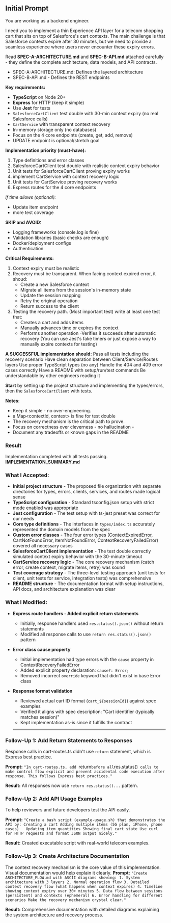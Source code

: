 ﻿


## Initial Prompt
You are working as a backend engineer. 

I need you to implement a thin Experience API layer for a telecom shopping cart that sits on top of Salesforce's cart contexts. The main challenge is that Salesforce contexts expire after 30 minutes, but we need to provide a seamless experience where users never encounter these expiry errors.

Read **SPEC-A-ARCHITECTURE.md** and **SPEC-B-API.md** attached carefully - they define the complete architecture, data models, and API contracts. 
- SPEC-A-ARCHITECTURE.md: Defines the layered architecture 
- SPEC-B-API.md - Defines the REST endpoints 

 **Key requirements:** 
- **TypeScript** on Node 20+ 
- **Express** for HTTP (keep it simple) 
- Use **Jest** for tests 
- `SalesforceCartClient` test double with 30-min context expiry (no real Salesforce calls) 
- `CartService` with transparent context recovery 
- In-memory storage only (no databases) 
- Focus on the 4 core endpoints (create, get, add, remove) 
- UPDATE endpoint is optional/stretch goal 

 **Implementation priority (must-have):**

 1. Type definitions and error classes 
 2. SalesforceCartClient test double with realistic context expiry behavior 
 3.  Unit tests for SalesforceCartClient proving expiry works 
 4.  implement CartService with context recovery logic 
 5.  Unit tests for CartService proving recovery works 
 6.  Express routes for the 4 core endpoints 

 *if time allows (optional):* 
- Update item endpoint 
- more test coverage 

 **SKIP and AVOID:** 
- Logging frameworks (console.log is fine) 
- Validation libraries (basic checks are enough)
-  Docker/deployment configs
-  Authentication 

 **Critical Requirements:**
 1. Context expiry must be realistic 
 2.  Recovery must be transparent. When facing context expired error, it shoud: 
	 - Create a new Salesforce context 
	 - Migrate all items from the session's in-memory state
	 - Update the session mapping
	 - Retry the original operation
	 -  Return success to the client 
 3.  Testing the recovery path. (Most important test) write at least one test that: 
	 - Creates a cart and adds items
	 - Manually advances time or expires the context
	 - Performs another operation 
	 -Verifies it succeeds after automatic recovery (You can use Jest's fake timers or just expose a way to manually expire contexts for testing) 

**A SUCCESSFUL implementation should:**
 Pass all tests including the recovery scenario 
 Have clean separation between Client/Service/Routes layers 
 Use proper TypeScript types (no any) 
 Handle the 404 and 409 error cases correctly 
 Have a README with setup/run/test commands 
 Be understandable by other engineers reading it 

**Start** by setting up the project structure and implementing the types/errors, then the `SalesforceCartClient` with tests. 

**Notes**: 
- Keep it simple - no over-engineering. 
- a Map<contextId, context> is fine for test double 
- The recovery mechanism is the critical path to prove. 
- Focus on correctness over cleverness - no hallucination -
- Document any tradeoffs or known gaps in the README

### Result
Implementation completed with all tests passing. **IMPLEMENTATION_SUMMARY.md**

### What I Accepted:

- **Initial project structure** - The proposed file organization with separate directories for types, errors, clients, services, and routes made logical sense
- **TypeScript configuration** - Standard tsconfig.json setup with strict mode enabled was appropriate
- **Jest configuration** - The test setup with ts-jest preset was correct for our needs
- **Core type definitions** - The interfaces in `types/index.ts` accurately represented the domain models from the spec
- **Custom error classes** - The four error types (ContextExpiredError, CartNotFoundError, ItemNotFoundError, ContextRecoveryFailedError) covered all necessary cases
- **SalesforceCartClient implementation** - The test double correctly simulated context expiry behavior with the 30-minute timeout
- **CartService recovery logic** - The core recovery mechanism (catch error, create context, migrate items, retry) was sound
- **Test coverage strategy** - The three-level testing approach (unit tests for client, unit tests for service, integration tests) was comprehensive
- **README structure** - The documentation format with setup instructions, API docs, and architecture explanation was clear

### What I Modified:

- **Express route handlers - Added explicit return statements**
  - Initially, response handlers used `res.status().json()` without return statements
  - Modified all response calls to use `return res.status().json()` pattern

- **Error class cause property**
  - Initial implementation had type errors with the `cause` property in ContextRecoveryFailedError
  - Added explicit property declaration: `cause?: Error;`
  - Removed incorrect `override` keyword that didn't exist in base Error class

- **Response format validation**
  - Reviewed actual cart ID format (`cart_${sessionId}`) against spec examples
  - Verified it aligns with spec description: "Cart identifier (typically matches session)"
  - Kept implementation as-is since it fulfills the contract
  ---

### Follow-Up 1: Add Return Statements to Responses
 Response calls in cart-routes.ts didn't use `return` statement, which is Express best practice.
 
 **Prompt:**
 `"In cart-routes.ts, add `return` before all `res.status()` calls to make control flow explicit and prevent accidental code execution after response. This follows Express best practices."`
 
 **Result:** All responses now use `return res.status()...` pattern.


### Follow-Up 2: Add API Usage Examples
 To help reviewers and future developers test the API easily.
 
**Prompt:**
`"Create a bash script (example-usage.sh) that demonstrates the API by:
Creating a cart
Adding multiple items (5G plan, iPhone, phone cases)  
Updating item quantities
Showing final cart state
Use curl for HTTP requests and format JSON output nicely."`

**Result:** Created executable script with real-world telecom examples.


### Follow-Up 3: Create Architecture Documentation 
The context recovery mechanism is the core value of this implementation. Visual documentation would help explain it clearly.
**Prompt:** 
`"Create ARCHITECTURE_FLOW.md with ASCII diagrams showing: 1. System architecture with 3 layers 2. Normal operation flow 3. Detailed context recovery flow (what happens when context expires) 4. Timeline showing context expiry over 30+ minutes 5. Data flow between sessions (persistent) and contexts (ephemeral) 6. Error handling for different scenarios Make the recovery mechanism crystal clear."`

**Result:** Comprehensive documentation with detailed diagrams explaining the system architecture and recovery process. 
